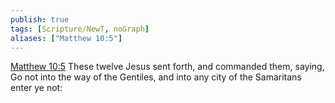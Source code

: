 ```yaml
---
publish: true
tags: [Scripture/NewT, noGraph]
aliases: ["Matthew 10:5"]
---
```

[Matthew 10:5](https://churchofjesuschrist.org/study/scriptures/nt/matt/10?lang=eng&id=p5#p5) These twelve Jesus sent forth, and commanded them, saying, Go not into the way of the Gentiles, and into any city of the Samaritans enter ye not:
